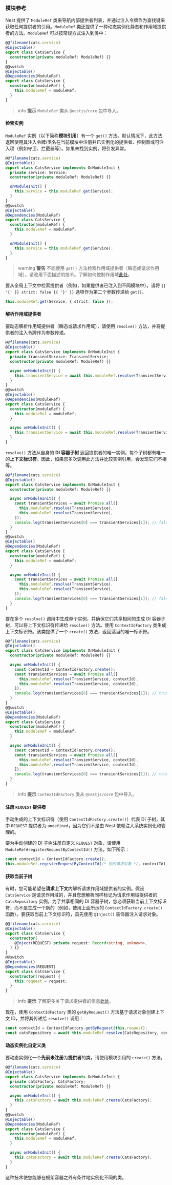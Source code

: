 ### 模块参考

Nest 提供了 `ModuleRef` 类来导航内部提供者列表，并通过注入令牌作为查找键来获取任何提供者的引用。`ModuleRef` 类还提供了一种动态实例化静态和作用域提供者的方法。`ModuleRef` 可以按常规方式注入到类中：

```typescript
@@filename(cats.service)
@Injectable()
export class CatsService {
  constructor(private moduleRef: ModuleRef) {}
}
@@switch
@Injectable()
@Dependencies(ModuleRef)
export class CatsService {
  constructor(moduleRef) {
    this.moduleRef = moduleRef;
  }
}
```

> info **提示** `ModuleRef` 类从 `@nestjs/core` 包中导入。

#### 检索实例

`ModuleRef` 实例（以下简称**模块引用**）有一个 `get()` 方法。默认情况下，此方法返回使用其注入令牌/类名在当前模块中注册并已实例化的提供者、控制器或可注入项（例如守卫、拦截器等）。如果未找到实例，将引发异常。

```typescript
@@filename(cats.service)
@Injectable()
export class CatsService implements OnModuleInit {
  private service: Service;
  constructor(private moduleRef: ModuleRef) {}

  onModuleInit() {
    this.service = this.moduleRef.get(Service);
  }
}
@@switch
@Injectable()
@Dependencies(ModuleRef)
export class CatsService {
  constructor(moduleRef) {
    this.moduleRef = moduleRef;
  }

  onModuleInit() {
    this.service = this.moduleRef.get(Service);
  }
}
```

> warning **警告** 不能使用 `get()` 方法检索作用域提供者（瞬态或请求作用域）。请改用下面描述的技术。了解如何控制作用域[此处](/fundamentals/injection-scopes)。

要从全局上下文中检索提供者（例如，如果提供者已注入到不同模块中），请将 `{{ '{' }} strict: false {{ '}' }}` 选项作为第二个参数传递给 `get()`。

```typescript
this.moduleRef.get(Service, { strict: false });
```

#### 解析作用域提供者

要动态解析作用域提供者（瞬态或请求作用域），请使用 `resolve()` 方法，并将提供者的注入令牌作为参数传递。

```typescript
@@filename(cats.service)
@Injectable()
export class CatsService implements OnModuleInit {
  private transientService: TransientService;
  constructor(private moduleRef: ModuleRef) {}

  async onModuleInit() {
    this.transientService = await this.moduleRef.resolve(TransientService);
  }
}
@@switch
@Injectable()
@Dependencies(ModuleRef)
export class CatsService {
  constructor(moduleRef) {
    this.moduleRef = moduleRef;
  }

  async onModuleInit() {
    this.transientService = await this.moduleRef.resolve(TransientService);
  }
}
```

`resolve()` 方法从自身的 **DI 容器子树** 返回提供者的唯一实例。每个子树都有唯一的**上下文标识符**。因此，如果您多次调用此方法并比较实例引用，会发现它们不相等。

```typescript
@@filename(cats.service)
@Injectable()
export class CatsService implements OnModuleInit {
  constructor(private moduleRef: ModuleRef) {}

  async onModuleInit() {
    const transientServices = await Promise.all([
      this.moduleRef.resolve(TransientService),
      this.moduleRef.resolve(TransientService),
    ]);
    console.log(transientServices[0] === transientServices[1]); // false
  }
}
@@switch
@Injectable()
@Dependencies(ModuleRef)
export class CatsService {
  constructor(moduleRef) {
    this.moduleRef = moduleRef;
  }

  async onModuleInit() {
    const transientServices = await Promise.all([
      this.moduleRef.resolve(TransientService),
      this.moduleRef.resolve(TransientService),
    ]);
    console.log(transientServices[0] === transientServices[1]); // false
  }
}
```

要在多个 `resolve()` 调用中生成单个实例，并确保它们共享相同的生成 DI 容器子树，可以将上下文标识符传递给 `resolve()` 方法。使用 `ContextIdFactory` 类生成上下文标识符。该类提供了一个 `create()` 方法，返回适当的唯一标识符。

```typescript
@@filename(cats.service)
@Injectable()
export class CatsService implements OnModuleInit {
  constructor(private moduleRef: ModuleRef) {}

  async onModuleInit() {
    const contextId = ContextIdFactory.create();
    const transientServices = await Promise.all([
      this.moduleRef.resolve(TransientService, contextId),
      this.moduleRef.resolve(TransientService, contextId),
    ]);
    console.log(transientServices[0] === transientServices[1]); // true
  }
}
@@switch
@Injectable()
@Dependencies(ModuleRef)
export class CatsService {
  constructor(moduleRef) {
    this.moduleRef = moduleRef;
  }

  async onModuleInit() {
    const contextId = ContextIdFactory.create();
    const transientServices = await Promise.all([
      this.moduleRef.resolve(TransientService, contextId),
      this.moduleRef.resolve(TransientService, contextId),
    ]);
    console.log(transientServices[0] === transientServices[1]); // true
  }
}
```

> info **提示** `ContextIdFactory` 类从 `@nestjs/core` 包中导入。

#### 注册 `REQUEST` 提供者

手动生成的上下文标识符（使用 `ContextIdFactory.create()`）代表 DI 子树，其中 `REQUEST` 提供者为 `undefined`，因为它们不是由 Nest 依赖注入系统实例化和管理的。

要为手动创建的 DI 子树注册自定义 `REQUEST` 对象，请使用 `ModuleRef#registerRequestByContextId()` 方法，如下所示：

```typescript
const contextId = ContextIdFactory.create();
this.moduleRef.registerRequestByContextId(/* 你的请求对象 */, contextId);
```

#### 获取当前子树

有时，您可能希望在**请求上下文**内解析请求作用域提供者的实例。假设 `CatsService` 是请求作用域的，并且您想解析同样标记为请求作用域提供者的 `CatsRepository` 实例。为了共享相同的 DI 容器子树，您必须获取当前上下文标识符，而不是生成一个新的（例如，使用上面所示的 `ContextIdFactory.create()` 函数）。要获取当前上下文标识符，首先使用 `@Inject()` 装饰器注入请求对象。

```typescript
@@filename(cats.service)
@Injectable()
export class CatsService {
  constructor(
    @Inject(REQUEST) private request: Record<string, unknown>,
  ) {}
}
@@switch
@Injectable()
@Dependencies(REQUEST)
export class CatsService {
  constructor(request) {
    this.request = request;
  }
}
```

> info **提示** 了解更多关于请求提供者的信息[此处](/fundamentals/injection-scopes#request-provider)。

现在，使用 `ContextIdFactory` 类的 `getByRequest()` 方法基于请求对象创建上下文 ID，并将其传递给 `resolve()` 调用：

```typescript
const contextId = ContextIdFactory.getByRequest(this.request);
const catsRepository = await this.moduleRef.resolve(CatsRepository, contextId);
```

#### 动态实例化自定义类

要动态实例化一个**先前未注册**为**提供者**的类，请使用模块引用的 `create()` 方法。

```typescript
@@filename(cats.service)
@Injectable()
export class CatsService implements OnModuleInit {
  private catsFactory: CatsFactory;
  constructor(private moduleRef: ModuleRef) {}

  async onModuleInit() {
    this.catsFactory = await this.moduleRef.create(CatsFactory);
  }
}
@@switch
@Injectable()
@Dependencies(ModuleRef)
export class CatsService {
  constructor(moduleRef) {
    this.moduleRef = moduleRef;
  }

  async onModuleInit() {
    this.catsFactory = await this.moduleRef.create(CatsFactory);
  }
}
```

这种技术使您能够在框架容器之外有条件地实例化不同的类。

<app-banner-devtools></app-banner-devtools>
